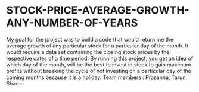 # STOCK-PRICE-AVERAGE-GROWTH-ANY-NUMBER-OF-YEARS
My goal for the project was to build a code that would return me the average growth of any particular stock for a particular day of the month. It would require a data set containing the closing stock prices by the respective dates of a time period.
By running this project, you get an idea of which day of the month, will be the best to invest in stock to gain maximum profits without breaking the cycle of not investing on a particular day of the coming months because it is a holiday. 
Team members : Prasanna, Tarun, Sharon
